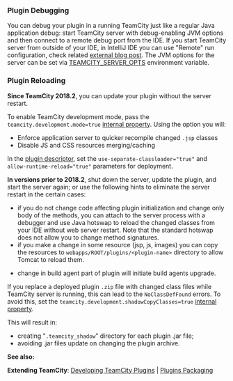 [//]: # (title: Development Environment)
[//]: # (auxiliary-id: Development+Environment.html)



### Plugin Debugging

You can debug your plugin in a running TeamCity just like a regular Java application debug: start TeamCity server with debug\-enabling JVM options and then connect to a remote debug port from the IDE. If you start TeamCity server from outside of your IDE, in IntelliJ IDE you can use "Remote" run configuration, check related [external blog post](https://www.jetbrains.com/help/idea/tutorial-remote-debug.html). The JVM options for the server can be set via [TEAMCITY_SERVER_OPTS](https://www.jetbrains.com/help/teamcity/server-startup-properties.html#JVM+Options) environment variable.

### Plugin Reloading

__Since TeamCity 2018.2__, you can update your plugin without the server restart.

To enable TeamCity development mode, pass the `teamcity.development.mode=true` [internal property](https://www.jetbrains.com/help/teamcity/server-startup-properties.html#TeamCity+Internal+Properties). Using the option you will:
* Enforce application server to quicker recompile changed `.jsp` classes
* Disable JS and CSS resources merging/caching

In the [plugin descriptor](plugins-packaging.md), set the `use-separate-classloader="true"` and `allow-runtime-reload="true"` parameters for deployment.

__In versions prior to 2018.2__, shut down the server, update the plugin, and start the server again; or use the following hints to eliminate the server restart in the certain cases:

* if you do not change code affecting plugin initialization and change only body of the methods, you can attach to the server process with a debugger and use Java hotswap to reload the changed classes from your IDE without web server restart. Note that the standard hotswap does not allow you to change method signatures.
* if you make a change in some resource (jsp, js, images) you can copy the resources to `webapps/ROOT/plugins/<plugin-name>` directory to allow Tomcat to reload them.

<!--[//]: # (See "Development Environmentd119e72.txt" for more information.)-->   
 
* change in build agent part of plugin will initiate build agents upgrade.

If you replace a deployed plugin `.zip` file with changed class files while TeamCity server is running, this can lead to the `NoClassDefFound` errors. To avoid this, set the `teamcity.development.shadowCopyClasses=true` [internal property](https://www.jetbrains.com/help/teamcity/server-startup-properties.html#TeamCity+Internal+Properties). 

This will result in:
* creating "`.teamcity_shadow`" directory for each plugin .jar file;
* avoiding .jar files update on changing the plugin archive.



<!--[//]: # (See "Development Environmentd119e101.txt" for more information.)-->    


  __See also:__

__Extending TeamCity__: [Developing TeamCity Plugins](developing-teamcity-plugins.md) | [Plugins Packaging](plugins-packaging.md)
